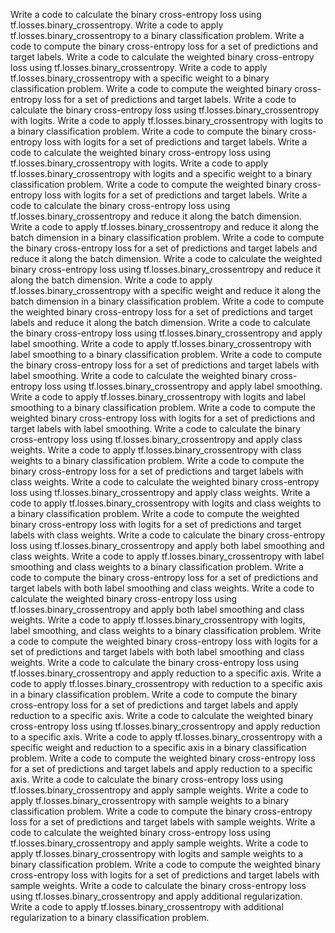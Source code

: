 Write a code to calculate the binary cross-entropy loss using tf.losses.binary_crossentropy.
Write a code to apply tf.losses.binary_crossentropy to a binary classification problem.
Write a code to compute the binary cross-entropy loss for a set of predictions and target labels.
Write a code to calculate the weighted binary cross-entropy loss using tf.losses.binary_crossentropy.
Write a code to apply tf.losses.binary_crossentropy with a specific weight to a binary classification problem.
Write a code to compute the weighted binary cross-entropy loss for a set of predictions and target labels.
Write a code to calculate the binary cross-entropy loss using tf.losses.binary_crossentropy with logits.
Write a code to apply tf.losses.binary_crossentropy with logits to a binary classification problem.
Write a code to compute the binary cross-entropy loss with logits for a set of predictions and target labels.
Write a code to calculate the weighted binary cross-entropy loss using tf.losses.binary_crossentropy with logits.
Write a code to apply tf.losses.binary_crossentropy with logits and a specific weight to a binary classification problem.
Write a code to compute the weighted binary cross-entropy loss with logits for a set of predictions and target labels.
Write a code to calculate the binary cross-entropy loss using tf.losses.binary_crossentropy and reduce it along the batch dimension.
Write a code to apply tf.losses.binary_crossentropy and reduce it along the batch dimension in a binary classification problem.
Write a code to compute the binary cross-entropy loss for a set of predictions and target labels and reduce it along the batch dimension.
Write a code to calculate the weighted binary cross-entropy loss using tf.losses.binary_crossentropy and reduce it along the batch dimension.
Write a code to apply tf.losses.binary_crossentropy with a specific weight and reduce it along the batch dimension in a binary classification problem.
Write a code to compute the weighted binary cross-entropy loss for a set of predictions and target labels and reduce it along the batch dimension.
Write a code to calculate the binary cross-entropy loss using tf.losses.binary_crossentropy and apply label smoothing.
Write a code to apply tf.losses.binary_crossentropy with label smoothing to a binary classification problem.
Write a code to compute the binary cross-entropy loss for a set of predictions and target labels with label smoothing.
Write a code to calculate the weighted binary cross-entropy loss using tf.losses.binary_crossentropy and apply label smoothing.
Write a code to apply tf.losses.binary_crossentropy with logits and label smoothing to a binary classification problem.
Write a code to compute the weighted binary cross-entropy loss with logits for a set of predictions and target labels with label smoothing.
Write a code to calculate the binary cross-entropy loss using tf.losses.binary_crossentropy and apply class weights.
Write a code to apply tf.losses.binary_crossentropy with class weights to a binary classification problem.
Write a code to compute the binary cross-entropy loss for a set of predictions and target labels with class weights.
Write a code to calculate the weighted binary cross-entropy loss using tf.losses.binary_crossentropy and apply class weights.
Write a code to apply tf.losses.binary_crossentropy with logits and class weights to a binary classification problem.
Write a code to compute the weighted binary cross-entropy loss with logits for a set of predictions and target labels with class weights.
Write a code to calculate the binary cross-entropy loss using tf.losses.binary_crossentropy and apply both label smoothing and class weights.
Write a code to apply tf.losses.binary_crossentropy with label smoothing and class weights to a binary classification problem.
Write a code to compute the binary cross-entropy loss for a set of predictions and target labels with both label smoothing and class weights.
Write a code to calculate the weighted binary cross-entropy loss using tf.losses.binary_crossentropy and apply both label smoothing and class weights.
Write a code to apply tf.losses.binary_crossentropy with logits, label smoothing, and class weights to a binary classification problem.
Write a code to compute the weighted binary cross-entropy loss with logits for a set of predictions and target labels with both label smoothing and class weights.
Write a code to calculate the binary cross-entropy loss using tf.losses.binary_crossentropy and apply reduction to a specific axis.
Write a code to apply tf.losses.binary_crossentropy with reduction to a specific axis in a binary classification problem.
Write a code to compute the binary cross-entropy loss for a set of predictions and target labels and apply reduction to a specific axis.
Write a code to calculate the weighted binary cross-entropy loss using tf.losses.binary_crossentropy and apply reduction to a specific axis.
Write a code to apply tf.losses.binary_crossentropy with a specific weight and reduction to a specific axis in a binary classification problem.
Write a code to compute the weighted binary cross-entropy loss for a set of predictions and target labels and apply reduction to a specific axis.
Write a code to calculate the binary cross-entropy loss using tf.losses.binary_crossentropy and apply sample weights.
Write a code to apply tf.losses.binary_crossentropy with sample weights to a binary classification problem.
Write a code to compute the binary cross-entropy loss for a set of predictions and target labels with sample weights.
Write a code to calculate the weighted binary cross-entropy loss using tf.losses.binary_crossentropy and apply sample weights.
Write a code to apply tf.losses.binary_crossentropy with logits and sample weights to a binary classification problem.
Write a code to compute the weighted binary cross-entropy loss with logits for a set of predictions and target labels with sample weights.
Write a code to calculate the binary cross-entropy loss using tf.losses.binary_crossentropy and apply additional regularization.
Write a code to apply tf.losses.binary_crossentropy with additional regularization to a binary classification problem.